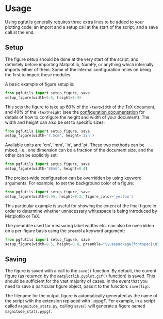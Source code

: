 Usage
=====

Using pgfutils generally requires three extra lines to be added to your
plotting code: an import and a setup call at the start of the script, and a
save call at the end.

Setup
-----

The figure setup should be done at the very start of the script, and definitely
before importing Matplotlib, NumPy, or anything which internally imports either
of them. Some of the internal configuration relies on being the first to import
these modules.

A basic example of figure setup is:

```python
from pgfutils import setup_figure, save
setup_figure(width=0.6, height=0.4)
```

This sets the figure to take up 60% of the `\textwidth` of the TeX document,
and 40% of the `\textheight` (see the [configuration documentation](config.md)
for details of how to configure the height and width of your document). The
width and height can also be set to specific sizes:

```python
from pgfutils import setup_figure, save
setup_figure(width='7.5cm', height='2in')
```

Available units are 'cm', 'mm', 'in', and 'pt. These two methods can be mixed,
i.e., one dimension can be a fraction of the document size, and the other can
be explicitly set:

```python
from pgfutils import setup_figure, save
setup_figure(width='80mm', height=0.4)
```

The project-wide configuration can be overridden by using keyword arguments.
For example, to set the background color of a figure:

```python
from pgfutils import setup_figure, save
setup_figure(width=0.95, height=0.3, figure_color='yellow')
```

This particular example is useful for showing the extent of the final figure in
order to determine whether unnecessary whitespace is being introduced by
Matplotlib or TeX.

The preamble used for measuring label widths etc. can also be overridden on a
per-figure basis using the `preamble` keyword argument:

```python
from pgfutils import setup_figure, save
setup_figure(width=0.5, height=0.4, preamble="\\usepackage{fontspec}\n\\setmainfont{Noto Sans}")
```


Saving
------

The figure is saved with a call to the `save()` function. By default, the
current figure (as returned by the `matplotlib.pyplot.gcf()` function) is
saved. This should be sufficient for the vast majority of cases. In the event
that you need to save a particular figure object, pass it to the function:
`save(fig)`.

The filename for the output figure is automatically generated as the name of
the script with the extension replaced with '.pypgf'. For example, in a script
called `magnitude_stats.py`, calling `save()` will generate a figure named
`magnitude_stats.pypgf`.
